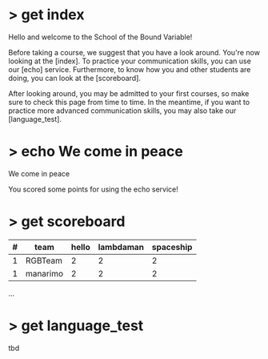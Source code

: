 # > get index
Hello and welcome to the School of the Bound Variable!

Before taking a course, we suggest that you have a look around. You're now looking at the [index]. To practice your communication skills, you can use our [echo] service. Furthermore, to know how you and other students are doing, you can look at the [scoreboard].

After looking around, you may be admitted to your first courses, so make sure to check this page from time to time. In the meantime, if you want to practice more advanced communication skills, you may also take our [language_test].

# > echo We come in peace
We come in peace

You scored some points for using the echo service!

# > get scoreboard
| # | team | hello | lambdaman | spaceship |
| --- | --- | --- | --- | --- |
| 1 | RGBTeam | 2 | 2 | 2 |
| 1 | manarimo | 2 | 2 | 2 |
...

# > get language_test
tbd
